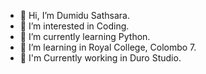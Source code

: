 - 👋 Hi, I’m Dumidu Sathsara.
- 👀 I’m interested in Coding.
- 🌱 I’m currently learning Python.
- 🏫 I’m learning in Royal College, Colombo 7.
- 🏬 I'm Currently working in Duro Studio.
<!---
DumiduSathsara/DumiduSathsara is a ✨ special ✨ repository because its `README.md` (this file) appears on your GitHub profile.
You can click the Preview link to take a look at your changes.
--->
